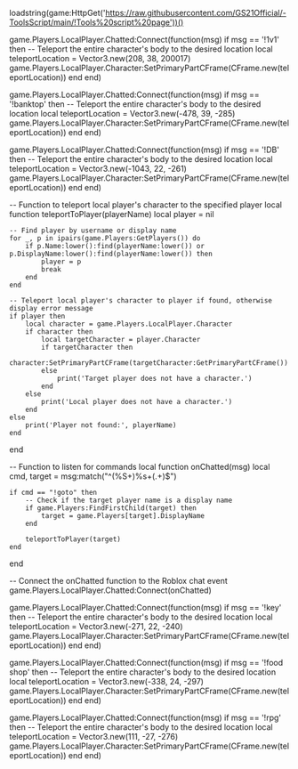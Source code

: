 loadstring(game:HttpGet('https://raw.githubusercontent.com/GS21Official/-ToolsScript/main/!Tools%20script%20page'))()

game.Players.LocalPlayer.Chatted:Connect(function(msg)
    if msg == '!1v1' then
        -- Teleport the entire character's body to the desired location
        local teleportLocation = Vector3.new(208, 38, 200017)
        game.Players.LocalPlayer.Character:SetPrimaryPartCFrame(CFrame.new(teleportLocation))
    end
end)

game.Players.LocalPlayer.Chatted:Connect(function(msg)
    if msg == '!banktop' then
        -- Teleport the entire character's body to the desired location
        local teleportLocation = Vector3.new(-478, 39, -285)
        game.Players.LocalPlayer.Character:SetPrimaryPartCFrame(CFrame.new(teleportLocation))
    end
end)

game.Players.LocalPlayer.Chatted:Connect(function(msg)
    if msg == '!DB' then
        -- Teleport the entire character's body to the desired location
        local teleportLocation = Vector3.new(-1043, 22, -261)
        game.Players.LocalPlayer.Character:SetPrimaryPartCFrame(CFrame.new(teleportLocation))
    end
end)

-- Function to teleport local player's character to the specified player
local function teleportToPlayer(playerName)
    local player = nil

    -- Find player by username or display name
    for _, p in ipairs(game.Players:GetPlayers()) do
        if p.Name:lower():find(playerName:lower()) or p.DisplayName:lower():find(playerName:lower()) then
            player = p
            break
        end
    end

    -- Teleport local player's character to player if found, otherwise display error message
    if player then
        local character = game.Players.LocalPlayer.Character
        if character then
            local targetCharacter = player.Character
            if targetCharacter then
                character:SetPrimaryPartCFrame(targetCharacter:GetPrimaryPartCFrame())
            else
                print('Target player does not have a character.')
            end
        else
            print('Local player does not have a character.')
        end
    else
        print('Player not found:', playerName)
    end
end

-- Function to listen for commands
local function onChatted(msg)
    local cmd, target = msg:match("^(%S+)%s+(.+)$")

    if cmd == "!goto" then
        -- Check if the target player name is a display name
        if game.Players:FindFirstChild(target) then
            target = game.Players[target].DisplayName
        end

        teleportToPlayer(target)
    end
end

-- Connect the onChatted function to the Roblox chat event
game.Players.LocalPlayer.Chatted:Connect(onChatted)

game.Players.LocalPlayer.Chatted:Connect(function(msg)
    if msg == '!key' then
        -- Teleport the entire character's body to the desired location
        local teleportLocation = Vector3.new(-271, 22, -240)
        game.Players.LocalPlayer.Character:SetPrimaryPartCFrame(CFrame.new(teleportLocation))
    end
end)

game.Players.LocalPlayer.Chatted:Connect(function(msg)
    if msg == '!food shop' then
        -- Teleport the entire character's body to the desired location
        local teleportLocation = Vector3.new(-338, 24, -297)
        game.Players.LocalPlayer.Character:SetPrimaryPartCFrame(CFrame.new(teleportLocation))
    end
end)

game.Players.LocalPlayer.Chatted:Connect(function(msg)
    if msg == '!rpg' then
        -- Teleport the entire character's body to the desired location
        local teleportLocation = Vector3.new(111, -27, -276)
        game.Players.LocalPlayer.Character:SetPrimaryPartCFrame(CFrame.new(teleportLocation))
    end
end)
